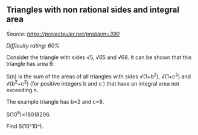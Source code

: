Triangles with non rational sides and integral area
---------------------------------------------------

*Source: https://projecteuler.net/problem=390*


*Difficulty rating: 60%*

Consider the triangle with sides √5, √65 and √68. It can be shown that
this triangle has area 9.

S(n) is the sum of the areas of all triangles with sides √(1+b<sup>2</sup>),
√(1+c<sup>2</sup>) and √(b<sup>2</sup>+c<sup>2</sup>) (for positive integers b and c ) that have an
integral area not exceeding n.

The example triangle has b=2 and c=8.

S(10<sup>6</sup>)=18018206.

Find S(10^10^).

